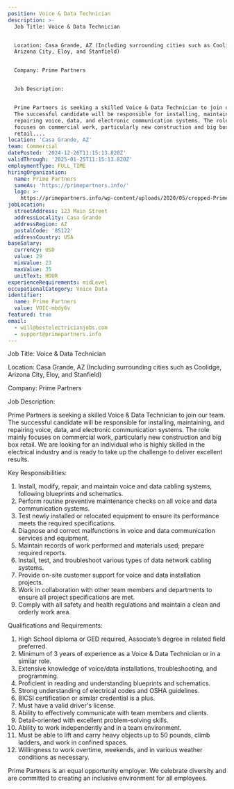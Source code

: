 ```yaml
---
position: Voice & Data Technician
description: >-
  Job Title: Voice & Data Technician 


  Location: Casa Grande, AZ (Including surrounding cities such as Coolidge,
  Arizona City, Eloy, and Stanfield)


  Company: Prime Partners


  Job Description:


  Prime Partners is seeking a skilled Voice & Data Technician to join our team.
  The successful candidate will be responsible for installing, maintaining, and
  repairing voice, data, and electronic communication systems. The role mainly
  focuses on commercial work, particularly new construction and big box
  retail....
location: 'Casa Grande, AZ'
team: Commercial
datePosted: '2024-12-26T11:15:13.820Z'
validThrough: '2025-01-25T11:15:13.820Z'
employmentType: FULL_TIME
hiringOrganization:
  name: Prime Partners
  sameAs: 'https://primepartners.info/'
  logo: >-
    https://primepartners.info/wp-content/uploads/2020/05/cropped-Prime-Partners-Logo-NO-BG-1-1.png
jobLocation:
  streetAddress: 123 Main Street
  addressLocality: Casa Grande
  addressRegion: AZ
  postalCode: '85122'
  addressCountry: USA
baseSalary:
  currency: USD
  value: 29
  minValue: 23
  maxValue: 35
  unitText: HOUR
experienceRequirements: midLevel
occupationalCategory: Voice Data
identifier:
  name: Prime Partners
  value: VOIC-mbdy6v
featured: true
email:
  - will@bestelectricianjobs.com
  - support@primepartners.info
---
```




Job Title: Voice & Data Technician 

Location: Casa Grande, AZ (Including surrounding cities such as Coolidge, Arizona City, Eloy, and Stanfield)

Company: Prime Partners

Job Description:

Prime Partners is seeking a skilled Voice & Data Technician to join our team. The successful candidate will be responsible for installing, maintaining, and repairing voice, data, and electronic communication systems. The role mainly focuses on commercial work, particularly new construction and big box retail. We are looking for an individual who is highly skilled in the electrical industry and is ready to take up the challenge to deliver excellent results.

Key Responsibilities:

1. Install, modify, repair, and maintain voice and data cabling systems, following blueprints and schematics.
2. Perform routine preventive maintenance checks on all voice and data communication systems.
3. Test newly installed or relocated equipment to ensure its performance meets the required specifications.
4. Diagnose and correct malfunctions in voice and data communication services and equipment.
5. Maintain records of work performed and materials used; prepare required reports.
6. Install, test, and troubleshoot various types of data network cabling systems.
7. Provide on-site customer support for voice and data installation projects.
8. Work in collaboration with other team members and departments to ensure all project specifications are met.
9. Comply with all safety and health regulations and maintain a clean and orderly work area.

Qualifications and Requirements:

1. High School diploma or GED required, Associate’s degree in related field preferred.
2. Minimum of 3 years of experience as a Voice & Data Technician or in a similar role.
3. Extensive knowledge of voice/data installations, troubleshooting, and programming.
4. Proficient in reading and understanding blueprints and schematics.
5. Strong understanding of electrical codes and OSHA guidelines.
6. BICSI certification or similar credential is a plus.
7. Must have a valid driver's license.
8. Ability to effectively communicate with team members and clients.
9. Detail-oriented with excellent problem-solving skills.
10. Ability to work independently and in a team environment.
11. Must be able to lift and carry heavy objects up to 50 pounds, climb ladders, and work in confined spaces.
12. Willingness to work overtime, weekends, and in various weather conditions as necessary.

Prime Partners is an equal opportunity employer. We celebrate diversity and are committed to creating an inclusive environment for all employees.
